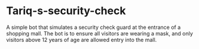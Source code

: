 # Tariq-s-security-check
A simple bot that simulates a security check guard at the entrance of a shopping mall. The bot is to ensure all visitors are wearing a mask, and only visitors above 12 years of age are allowed entry into the mall.
